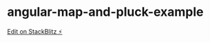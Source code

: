 # angular-map-and-pluck-example

[Edit on StackBlitz ⚡️](https://stackblitz.com/edit/angular-map-and-pluck-example)